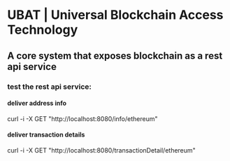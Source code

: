 # UBAT | Universal Blockchain Access Technology

## A core system that exposes blockchain as a rest api service

### test the rest api service:

#### deliver address info 

curl -i -X GET  "http://localhost:8080/info/ethereum"

#### deliver transaction details

curl -i -X GET  "http://localhost:8080/transactionDetail/ethereum"